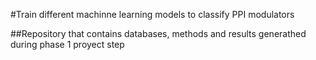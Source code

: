 #Train different machinne learning models to classify PPI modulators

##Repository that contains databases, methods and results generathed during phase 1 proyect step
    
